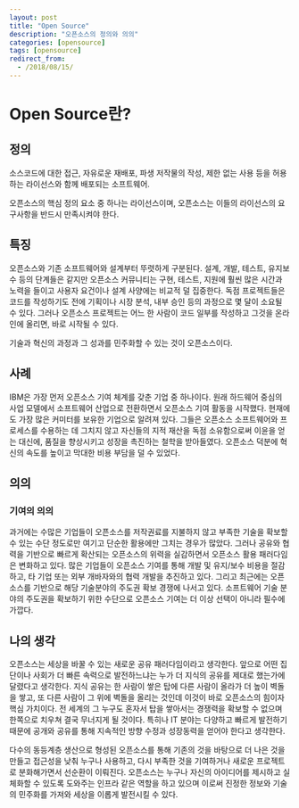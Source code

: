 ```yaml
---
layout: post
title: "Open Source"
description: "오픈소스의 정의와 의의"
categories: [opensource]
tags: [opensource]
redirect_from:
  - /2018/08/15/
---
```


# Open Source란?

## 정의
소스코드에 대한 접근, 자유로운 재배포, 파생 저작물의 작성, 제한 없는 사용 등을 허용하는 라이선스와 함께 배포되는 소프트웨어.

오픈소스의 핵심 정의 요소 중 하나는 라이선스이며, 오픈소스는 이들의 라이선스의 요구사항을 반드시 만족시켜야 한다.

## 특징
오픈소스와 기존 소프트웨어와 설계부터 뚜렷하게 구분된다. 설계, 개발, 테스트, 유지보수 등의 단계들은 같지만 오픈소스 커뮤니티는 구현, 테스트, 지원에 훨씬 많은 시간과 노력을 들이고 사용자 요건이나 설계 사양에는 비교적 덜 집중한다. 독점 프로젝트들은 코드를 작성하기도 전에 기획이나 시장 분석, 내부 승인 등의 과정으로 몇 달이 소요될 수 있다. 그러나 오픈소스 프로젝트는 어느 한 사람이 코드 일부를 작성하고 그것을 온라인에 올리면, 바로 시작될 수 있다.

기술과 혁신의 과정과 그 성과를 민주화할 수 있는 것이 오픈소스이다.

## 사례
IBM은 가장 먼저 오픈소스 기여 체계를 갖춘 기업 중 하나이다. 원래 하드웨어 중심의 사업 모델에서 소프트웨어 산업으로 전환하면서 오픈소스 기여 활동을 시작했다. 현재에도 가장 많은 커미터를 보유한 기업으로 알려져 있다. 그들은 오픈소스 소프트웨어와 프로세스를 수용하는 데 그치지 않고 자신들의 지적 재산을 독점 소유함으로써 이윤을 얻는 대신에, 품질을 향상시키고 성장을 촉진하는 철학을 받아들였다. 오픈소스 덕분에 혁신의 속도를 높이고 막대한 비용 부담을 덜 수 있었다.

## 의의
### 기여의 의의
과거에는 수많은 기업들이 오픈소스를 저작권료를 지불하지 않고 부족한 기술을 확보할 수 있는 수단 정도로만 여기고 단순한 활용에만 그치는 경우가 많았다. 그러나 공유와 협력을 기반으로 빠르게 확산되는 오픈소스의 위력을 실감하면서 오픈소스 활용 패러다임은 변화하고 있다. 많은 기업들이 오픈소스 기여를 통해 개발 및 유지/보수 비용을 절감하고, 타 기업 또는 외부 개바자와의 협력 개발을 추진하고 있다. 그리고 최근에는 오픈소스를 기반으로 해당 기술분야의 주도권 확보 경쟁에 나서고 있다. 소프트웨어 기술 분야의 주도권을 확보하기 위한 수단으로 오픈소스 기여는 더 이상 선택이 아니라 필수에 가깝다.

## 나의 생각

오픈소스는 세상을 바꿀 수 있는 새로운 공유 패러다임이라고 생각한다. 앞으로 어떤 집단이나 사회가 더 빠른 속력으로 발전하느냐는 누가 더 지식의 공유를 제대로 했는가에 달렸다고 생각한다. 지식 공유는 한 사람이 쌓은 탑에 다른 사람이 올라가 더 높이 벽돌을 쌓고, 또 다른 사람이 그 위에 벽돌을 올리는 것인데 이것이 바로 오픈소스의 힘이자 핵심 가치이다. 전 세계의 그 누구도 혼자서 탑을 쌓아서는 경쟁력을 확보할 수 없으며 한쪽으로 치우쳐 결국 무너지게 될 것이다. 특히나 IT 분야는 다양하고 빠르게 발전하기 때문에 공개와 공유를 통해 지속적인 방향 수정과 성장동력을 얻어야 한다고 생각한다.

다수의 동등계층 생산으로 형성된 오픈소스를 통해 기존의 것을 바탕으로 더 나은 것을 만들고 접근성을 낮춰 누구나 사용하고, 다시 부족한 것을 기여하거나 새로운 프로젝트로 분화해가면서 선순환이 이뤄진다. 오픈소스는 누구나 자신의 아이디어를 제시하고 실체화할 수 있도록 도와주는 인프라 같은 역할을 하고 있으며 이로써 진정한 정보와 기술의 민주화를 가져와 세상을 이롭게 발전시킬 수 있다.
